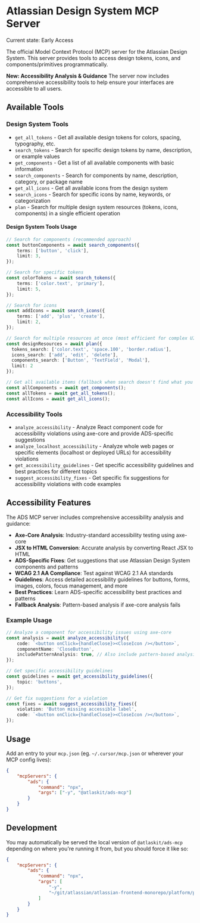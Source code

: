 # Atlassian Design System MCP Server

Current state: Early Access

The official Model Context Protocol (MCP) server for the Atlassian Design System. This server
provides tools to access design tokens, icons, and components/primitives programmatically.

**New: Accessibility Analysis & Guidance** The server now includes comprehensive accessibility tools
to help ensure your interfaces are accessible to all users.

## Available Tools

### Design System Tools

- `get_all_tokens` - Get all available design tokens for colors, spacing, typography, etc.
- `search_tokens` - Search for specific design tokens by name, description, or example values
- `get_components` - Get a list of all available components with basic information
- `search_components` - Search for components by name, description, category, or package name
- `get_all_icons` - Get all available icons from the design system
- `search_icons` - Search for specific icons by name, keywords, or categorization
- `plan` - Search for multiple design system resources (tokens, icons, components) in a single efficient operation

#### Design System Tools Usage

```typescript
// Search for components (recommended approach)
const buttonComponents = await search_components({
	terms: ['button', 'click'],
	limit: 3,
});

// Search for specific tokens
const colorTokens = await search_tokens({
	terms: ['color.text', 'primary'],
	limit: 5,
});

// Search for icons
const addIcons = await search_icons({
	terms: ['add', 'plus', 'create'],
	limit: 2,
});

// Search for multiple resources at once (most efficient for complex UI patterns)
const designResources = await plan({
  tokens_search: ['color.text', 'space.100', 'border.radius'],
  icons_search: ['add', 'edit', 'delete'],
  components_search: ['Button', 'TextField', 'Modal'],
  limit: 2
});

// Get all available items (fallback when search doesn't find what you need)
const allComponents = await get_components();
const allTokens = await get_all_tokens();
const allIcons = await get_all_icons();
```

### Accessibility Tools

- `analyze_accessibility` - Analyze React component code for accessibility violations using axe-core
  and provide ADS-specific suggestions
- `analyze_localhost_accessibility` - Analyze whole web pages or specific elements (localhost or
  deployed URLs) for accessibility violations
- `get_accessibility_guidelines` - Get specific accessibility guidelines and best practices for
  different topics
- `suggest_accessibility_fixes` - Get specific fix suggestions for accessibility violations with
  code examples

## Accessibility Features

The ADS MCP server includes comprehensive accessibility analysis and guidance:

- **Axe-Core Analysis**: Industry-standard accessibility testing using axe-core
- **JSX to HTML Conversion**: Accurate analysis by converting React JSX to HTML
- **ADS-Specific Fixes**: Get suggestions that use Atlassian Design System components and patterns
- **WCAG 2.1 AA Compliance**: Test against WCAG 2.1 AA standards
- **Guidelines**: Access detailed accessibility guidelines for buttons, forms, images, colors, focus
  management, and more
- **Best Practices**: Learn ADS-specific accessibility best practices and patterns
- **Fallback Analysis**: Pattern-based analysis if axe-core analysis fails

### Example Usage

```typescript
// Analyze a component for accessibility issues using axe-core
const analysis = await analyze_accessibility({
	code: `<button onClick={handleClose}><CloseIcon /></button>`,
	componentName: 'CloseButton',
	includePatternAnalysis: true, // Also include pattern-based analysis
});

// Get specific accessibility guidelines
const guidelines = await get_accessibility_guidelines({
	topic: 'buttons',
});

// Get fix suggestions for a violation
const fixes = await suggest_accessibility_fixes({
	violation: 'Button missing accessible label',
	code: `<button onClick={handleClose}><CloseIcon /></button>`,
});
```

## Usage

Add an entry to your `mcp.json` (eg. `~/.cursor/mcp.json` or wherever your MCP config lives):

```json
{
	"mcpServers": {
		"ads": {
			"command": "npx",
			"args": ["-y", "@atlaskit/ads-mcp"]
		}
	}
}
```

## Development

You may automatically be served the local version of `@atlaskit/ads-mcp` depending on where you're
running it from, but you should force it like so:

```json
{
	"mcpServers": {
		"ads": {
			"command": "npx",
			"args": [
				"-y",
				"~/git/atlassian/atlassian-frontend-monorepo/platform/packages/design-system/ads-mcp"
			]
		}
	}
}
```
